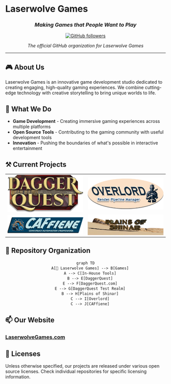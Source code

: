 #  Laserwolve Games

<div align="center">

### _**Making Games that People Want to Play**_

[![GitHub followers](https://img.shields.io/github/followers/Laserwolve-Games?style=social)](https://github.com/Laserwolve-Games)

*The official GitHub organization for Laserwolve Games*

---
</div>

## 🎮 About Us

Laserwolve Games is an innovative game development studio dedicated to creating engaging, high-quality gaming experiences. We combine cutting-edge technology with creative storytelling to bring unique worlds to life.

## 🌟 What We Do

- **Game Development** - Creating immersive gaming experiences across multiple platforms
- **Open Source Tools** - Contributing to the gaming community with useful development tools
- **Innovation** - Pushing the boundaries of what's possible in interactive entertainment

## ⚒️ Current Projects

<div align="center">
  <table>
    <tr>
      <td align="center">
        <a href="https://DaggerQuest.com/" target="_blank">
          <img src="https://github.com/Laserwolve-Games/DaggerQuest/blob/main/logo.png" alt="DaggerQuest Logo" width="400"/>
        </a>
      </td>
      <td align="center">
        <a href="https://github.com/Laserwolve-Games/Overlord" target="_blank">
          <img src="https://github.com/Laserwolve-Games/Overlord/blob/main/images/readmelogo.png" alt="Overlord Logo" width="400"/>
        </a>
      </td>
    </tr>
    <tr>
      <td align="center">
        <a href="https://github.com/Laserwolve-Games/CAFfeine" target="_blank">
          <img src="https://github.com/Laserwolve-Games/CAFfeine/blob/main/images/logo.png" alt="CAFfeine Logo" width="400"/>
        </a>
      </td>
      <td align="center">
        <a href="https://PlainsOfShinar.com/" target="_blank">
          <img src="https://github.com/Laserwolve-Games/PlainsOfShinar/blob/main/images/logo.webp" alt="Plains of Shinar Logo" width="400"/>
        </a>
      </td>
    </tr>
  </table>
</div>

## 📖 Repository Organization

<div align="center">

```mermaid
graph TD
    A[🐺 Laserwolve Games] --> B[Games]
    A --> C[In-House Tools]
    B --> E[DaggerQuest]
    E --> F[DaggerQuest.com]
    E --> G[DaggerQuest Test Realm]
    B --> H[Plains of Shinar]
    C --> I[Overlord]
    C --> J[CAFfiene]
```
</div>

## 📫 Our Website

### [LaserwolveGames.com](https://LaserwolveGames.com)

## 📄 Licenses

Unless otherwise specified, our projects are released under various open source licenses. Check individual repositories for specific licensing information.
